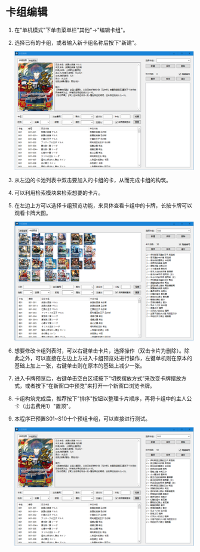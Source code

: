 # 卡组编辑

1. 在"单机模式"下单击菜单栏"其他"→"编辑卡组"。
2. 选择已有的卡组，或者输入新卡组名称后按下"新建"。

   ![](../.gitbook/assets/deckedit.png)

3. 从左边的卡池列表中双击要加入的卡组的卡，从而完成卡组的构筑。
4. 可以利用检索模块来检索想要的卡片。
5. 在左边上方可以选择卡组预览功能，来具体查看卡组中的卡牌，长按卡牌可以观看卡牌大图。

   ![](../.gitbook/assets/deckpreview.png)

6. 想要修改卡组列表时，可以右键单击卡片，选择操作（双击卡片为删除）。除此之外，可以直接在左边上方进入卡组预览处进行操作，左键单机则在原本的基础上加上一张，右键单击则在原本的基础上减少一张。
7. 进入卡牌预览后，右键单击空白区域按下“切换摆放方式”来改变卡牌摆放方式，或者按下“在新窗口中预览”来打开一个新窗口浏览卡牌。
8. 卡组构筑完成后，推荐按下"排序"按钮以整理卡片顺序，再将卡组中的主人公卡（出击费用1）"置顶"。
9. 本程序已预置S01~S10十个预组卡组，可以直接进行测试。

   ![](../.gitbook/assets/deckedit2.png)

